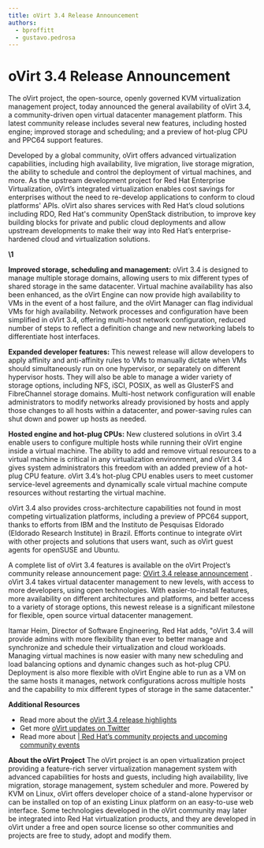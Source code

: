 ```yaml
---
title: oVirt 3.4 Release Announcement
authors:
  - bproffitt
  - gustavo.pedrosa
---
```


# oVirt 3.4 Release Announcement

The oVirt project, the open-source, openly governed KVM virtualization management project, today announced the general availability of oVirt 3.4, a community-driven open virtual datacenter management platform. This latest community release includes several new features, including hosted engine; improved storage and scheduling; and a preview of hot-plug CPU and PPC64 support features.

Developed by a global community, oVirt offers advanced virtualization capabilities, including high availability, live migration, live storage migration, the ability to schedule and control the deployment of virtual machines, and more. As the upstream development project for Red Hat Enterprise Virtualization, oVirt’s integrated virtualization enables cost savings for enterprises without the need to re-develop applications to conform to cloud platforms' APIs. oVirt also shares services with Red Hat’s cloud solutions including RDO, Red Hat's community OpenStack distribution, to improve key building blocks for private and public cloud deployments and allow upstream developments to make their way into Red Hat’s enterprise-hardened cloud and virtualization solutions.

**\1**

**Improved storage, scheduling and management:** oVirt 3.4 is designed to manage multiple storage domains, allowing users to mix different types of shared storage in the same datacenter. Virtual machine availability has also been enhanced, as the oVirt Engine can now provide high availability to VMs in the event of a host failure, and the oVirt Manager can flag individual VMs for high availability. Network processes and configuration have been simplified in oVirt 3.4, offering multi-host network configuration, reduced number of steps to reflect a definition change and new networking labels to differentiate host interfaces.

**Expanded developer features:** This newest release will allow developers to apply affinity and anti-affinity rules to VMs to manually dictate when VMs should simultaneously run on one hypervisor, or separately on different hypervisor hosts. They will also be able to manage a wider variety of storage options, including NFS, iSCI, POSIX, as well as GlusterFS and FibreChannel storage domains. Multi-host network configuration will enable administrators to modify networks already provisioned by hosts and apply those changes to all hosts within a datacenter, and power-saving rules can shut down and power up hosts as needed.

**Hosted engine and hot-plug CPUs:** New clustered solutions in oVirt 3.4 enable users to configure multiple hosts while running their oVirt engine inside a virtual machine. The ability to add and remove virtual resources to a virtual machine is critical in any virtualization environment, and oVirt 3.4 gives system administrators this freedom with an added preview of a hot-plug CPU feature. oVirt 3.4’s hot-plug CPU enables users to meet customer service-level agreements and dynamically scale virtual machine compute resources without restarting the virtual machine.

oVirt 3.4 also provides cross-architecture capabilities not found in most competing virtualization platforms, including a preview of PPC64 support, thanks to efforts from IBM and the Instituto de Pesquisas Eldorado (Eldorado Research Institute) in Brazil. Efforts continue to integrate oVirt with other projects and solutions that users want, such as oVirt guest agents for openSUSE and Ubuntu.

A complete list of oVirt 3.4 features is available on the oVirt Project’s community release announcement page: [OVirt 3.4 release announcement](/develop/release-management/releases/3.4/release-announcement.html) . oVirt 3.4 takes virtual datacenter management to new levels, with access to more developers, using open technologies. With easier-to-install features, more availability on different architectures and platforms, and better access to a variety of storage options, this newest release is a significant milestone for flexible, open source virtual datacenter management.

Itamar Heim, Director of Software Engineering, Red Hat adds, "oVirt 3.4 will provide admins with more flexibility than ever to better manage and synchronize and schedule their virtualization and cloud workloads. Managing virtual machines is now easier with many new scheduling and load balancing options and dynamic changes such as hot-plug CPU. Deployment is also more flexible with oVirt Engine able to run as a VM on the same hosts it manages, network configurations across multiple hosts and the capability to mix different types of storage in the same datacenter."

**Additional Resources**

*   Read more about the [oVirt 3.4 release highlights](/develop/release-management/releases/3.4/)
*   Get more [oVirt updates on Twitter](//twitter.com/ovirt)
*   Read more about [| Red Hat’s community projects and upcoming community events](//community.rehat.com)

**About the oVirt Project** The oVirt project is an open virtualization project providing a feature-rich server virtualization management system with advanced capabilities for hosts and guests, including high availability, live migration, storage management, system scheduler and more. Powered by KVM on Linux, oVirt offers developer choice of a stand-alone hypervisor or can be installed on top of an existing Linux platform on an easy-to-use web interface. Some technologies developed in the oVirt community may later be integrated into Red Hat virtualization products, and they are developed in oVirt under a free and open source license so other communities and projects are free to study, adopt and modify them.
